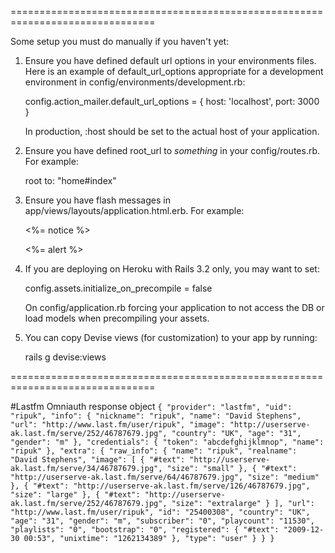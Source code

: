 ===============================================================================

Some setup you must do manually if you haven't yet:

  1. Ensure you have defined default url options in your environments files. Here
     is an example of default_url_options appropriate for a development environment
     in config/environments/development.rb:

       config.action_mailer.default_url_options = { host: 'localhost', port: 3000 }

     In production, :host should be set to the actual host of your application.

  2. Ensure you have defined root_url to *something* in your config/routes.rb.
     For example:

       root to: "home#index"

  3. Ensure you have flash messages in app/views/layouts/application.html.erb.
     For example:

       <p class="notice"><%= notice %></p>
       <p class="alert"><%= alert %></p>

  4. If you are deploying on Heroku with Rails 3.2 only, you may want to set:

       config.assets.initialize_on_precompile = false

     On config/application.rb forcing your application to not access the DB
     or load models when precompiling your assets.

  5. You can copy Devise views (for customization) to your app by running:

       rails g devise:views

===============================================================================


#Lastfm Omniauth response object 
`{
   "provider": "lastfm",
   "uid": "ripuk",
   "info": {
      "nickname": "ripuk",
      "name": "David Stephens",
      "url": "http://www.last.fm/user/ripuk",
      "image": "http://userserve-ak.last.fm/serve/252/46787679.jpg",
      "country": "UK",
      "age": "31",
      "gender": "m"
   },
   "credentials": {
      "token": "abcdefghijklmnop",
      "name": "ripuk"
   },
   "extra": {
      "raw_info": {
         "name": "ripuk",
         "realname": "David Stephens",
         "image": [
            {
               "#text": "http://userserve-ak.last.fm/serve/34/46787679.jpg",
               "size": "small"
            },
            {
               "#text": "http://userserve-ak.last.fm/serve/64/46787679.jpg",
               "size": "medium"
            },
            {
               "#text": "http://userserve-ak.last.fm/serve/126/46787679.jpg",
               "size": "large"
            },
            {
               "#text": "http://userserve-ak.last.fm/serve/252/46787679.jpg",
               "size": "extralarge"
            }
         ],
         "url": "http://www.last.fm/user/ripuk",
         "id": "25400308",
         "country": "UK",
         "age": "31",
         "gender": "m",
         "subscriber": "0",
         "playcount": "11530",
         "playlists": "0",
         "bootstrap": "0",
         "registered": {
            "#text": "2009-12-30 00:53",
            "unixtime": "1262134389"
         },
         "type": "user"
      }
   }
}`